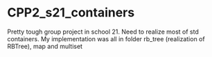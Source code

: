 # CPP2_s21_containers
Pretty tough group project in school 21. Need to realize most of std containers. My implementation was all in folder rb_tree (realization of RBTree), map and multiset 
